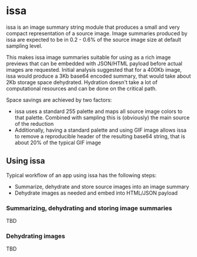 # issa

issa is an image summary string module that produces a small and very compact representation of a source image. Image summaries produced by issa are expected to be in 0.2 - 0.6% of the source image size at default sampling level.

This makes issa image summaries suitable for using as a rich image previews that can be embedded with JSON/HTML payload before actual images are requested. Initial analysis suggested that for a 400Kb image, issa would produce a 3Kb base64 encoded summary, that would take about 2Kb storage space dehydrated. Hydration doesn't take a lot of computational resources and can be done on the critical path. 

Space savings are achieved by two factors:

- issa uses a standard 255 palette and maps all source image colors to that palette. Combined with sampling this is (obviously) the main source of the reduction  
- Additionally, having a standard palette and using GIF image allows issa to remove a reproducible header of the resulting base64 string, that is about 20% of the typical GIF image

## Using issa

Typical workflow of an app using issa has the following steps:

- Summarize, dehydrate and store source images into an image summary
- Dehydrate images as needed and embed into HTML/JSON payload

### Summarizing, dehydrating and storing image summaries

TBD

### Dehydrating images

TBD